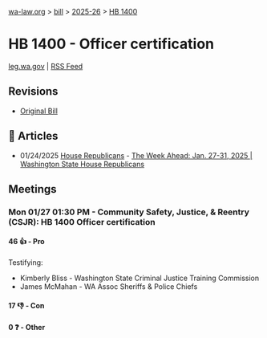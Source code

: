 [wa-law.org](/) > [bill](/bill/) > [2025-26](/bill/2025-26/) > [HB 1400](/bill/2025-26/hb/1400/)

# HB 1400 - Officer certification
[leg.wa.gov](https://app.leg.wa.gov/billsummary?BillNumber=1400&Year=2025&Initiative=false) | [RSS Feed](./rss.xml)

## Revisions
* [Original Bill](1/)

## 📰 Articles
* 01/24/2025 [House Republicans](/org/house_republicans/) - [The Week Ahead: Jan. 27-31, 2025 | Washington State House Republicans](https://houserepublicans.wa.gov/week/the-week-ahead-jan-27-31-2025/#:~:text=HB%201400)

## Meetings
### Mon 01/27 01:30 PM - Community Safety, Justice, & Reentry (CSJR): HB 1400 Officer certification
#### 46 👍 - Pro
Testifying:
* Kimberly Bliss - Washington State Criminal Justice Training Commission
* James McMahan - WA Assoc Sheriffs & Police Chiefs

#### 17 👎 - Con

#### 0 ❓ - Other
